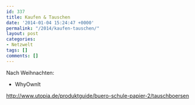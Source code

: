 ```yaml
---
id: 337
title: Kaufen & Tauschen
date: '2014-01-04 15:24:47 +0000'
permalink: "/2014/kaufen-tauschen/"
layout: post
categories:
- Netzwelt
tags: []
comments: []
---
```

Nach Weihnachten:

- WhyOwnIt

<http://www.utopia.de/produktguide/buero-schule-papier-2/tauschboersen>